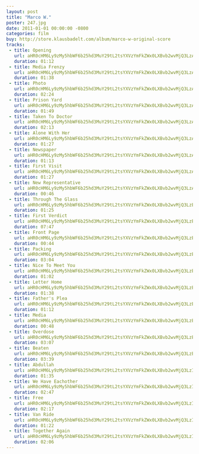 ```yaml
---
layout: post
title: "Marco W."
poster: 247.jpg
date: 2011-01-01 00:00:00 -0800
categories: film
buy: http://store.klausbadelt.com/album/marco-w-original-score
tracks:
 - title: Opening
   url: aHR0cHM6Ly9zMy5hbWF6b25hd3MuY29tL2tsYXVzYmFkZWx0LXBvb2wvMjQ3LzAxIE9wZW5pbmcubXAz
   duration: 01:12
 - title: Media Frenzy
   url: aHR0cHM6Ly9zMy5hbWF6b25hd3MuY29tL2tsYXVzYmFkZWx0LXBvb2wvMjQ3LzAyIE1lZGlhIEZyZW56eS5tcDM=
   duration: 01:38
 - title: Photo
   url: aHR0cHM6Ly9zMy5hbWF6b25hd3MuY29tL2tsYXVzYmFkZWx0LXBvb2wvMjQ3LzAzIFBob3RvLm1wMw==
   duration: 02:24
 - title: Prison Yard
   url: aHR0cHM6Ly9zMy5hbWF6b25hd3MuY29tL2tsYXVzYmFkZWx0LXBvb2wvMjQ3LzA0IFByaXNvbiBZYXJkLm1wMw==
   duration: 01:49
 - title: Taken To Doctor
   url: aHR0cHM6Ly9zMy5hbWF6b25hd3MuY29tL2tsYXVzYmFkZWx0LXBvb2wvMjQ3LzA1IFRha2VuIFRvIERvY3Rvci5tcDM=
   duration: 02:13
 - title: Alone With Her
   url: aHR0cHM6Ly9zMy5hbWF6b25hd3MuY29tL2tsYXVzYmFkZWx0LXBvb2wvMjQ3LzA2IEFsb25lIFdpdGggSGVyLm1wMw==
   duration: 01:27
 - title: Newspaper
   url: aHR0cHM6Ly9zMy5hbWF6b25hd3MuY29tL2tsYXVzYmFkZWx0LXBvb2wvMjQ3LzA3IE5ld3NwYXBlci5tcDM=
   duration: 01:13
 - title: First Visit
   url: aHR0cHM6Ly9zMy5hbWF6b25hd3MuY29tL2tsYXVzYmFkZWx0LXBvb2wvMjQ3LzA4IEZpcnN0IFZpc2l0Lm1wMw==
   duration: 01:27
 - title: New Representative
   url: aHR0cHM6Ly9zMy5hbWF6b25hd3MuY29tL2tsYXVzYmFkZWx0LXBvb2wvMjQ3LzA5IE5ldyBSZXByZXNlbnRhdGl2ZS5tcDM=
   duration: 00:46
 - title: Through The Glass
   url: aHR0cHM6Ly9zMy5hbWF6b25hd3MuY29tL2tsYXVzYmFkZWx0LXBvb2wvMjQ3LzEwIFRocm91Z2ggVGhlIEdsYXNzLm1wMw==
   duration: 01:25
 - title: First Verdict
   url: aHR0cHM6Ly9zMy5hbWF6b25hd3MuY29tL2tsYXVzYmFkZWx0LXBvb2wvMjQ3LzExIEZpcnN0IFZlcmRpY3QubXAz
   duration: 07:47
 - title: Front Page
   url: aHR0cHM6Ly9zMy5hbWF6b25hd3MuY29tL2tsYXVzYmFkZWx0LXBvb2wvMjQ3LzEyIEZyb250IFBhZ2UubXAz
   duration: 00:44
 - title: Packing
   url: aHR0cHM6Ly9zMy5hbWF6b25hd3MuY29tL2tsYXVzYmFkZWx0LXBvb2wvMjQ3LzEzIFBhY2tpbmcubXAz
   duration: 03:04
 - title: Nice To Meet You
   url: aHR0cHM6Ly9zMy5hbWF6b25hd3MuY29tL2tsYXVzYmFkZWx0LXBvb2wvMjQ3LzE0IE5pY2UgVG8gTWVldCBZb3UubXAz
   duration: 01:02
 - title: Letter Home
   url: aHR0cHM6Ly9zMy5hbWF6b25hd3MuY29tL2tsYXVzYmFkZWx0LXBvb2wvMjQ3LzE1IExldHRlciBIb21lLm1wMw==
   duration: 01:38
 - title: Father's Plea
   url: aHR0cHM6Ly9zMy5hbWF6b25hd3MuY29tL2tsYXVzYmFkZWx0LXBvb2wvMjQ3LzE2IEZhdGhlcidzIFBsZWEubXAz
   duration: 01:12
 - title: Media
   url: aHR0cHM6Ly9zMy5hbWF6b25hd3MuY29tL2tsYXVzYmFkZWx0LXBvb2wvMjQ3LzE3IE1lZGlhLm1wMw==
   duration: 00:48
 - title: Overdose
   url: aHR0cHM6Ly9zMy5hbWF6b25hd3MuY29tL2tsYXVzYmFkZWx0LXBvb2wvMjQ3LzE4IE92ZXJkb3NlLm1wMw==
   duration: 03:07
 - title: Beaten
   url: aHR0cHM6Ly9zMy5hbWF6b25hd3MuY29tL2tsYXVzYmFkZWx0LXBvb2wvMjQ3LzE5IEJlYXRlbi5tcDM=
   duration: 03:39
 - title: Abdullah
   url: aHR0cHM6Ly9zMy5hbWF6b25hd3MuY29tL2tsYXVzYmFkZWx0LXBvb2wvMjQ3LzIwIEFiZHVsbGFoLm1wMw==
   duration: 01:35
 - title: We Have Eachother
   url: aHR0cHM6Ly9zMy5hbWF6b25hd3MuY29tL2tsYXVzYmFkZWx0LXBvb2wvMjQ3LzIxIFdlIEhhdmUgRWFjaG90aGVyLm1wMw==
   duration: 02:47
 - title: Free
   url: aHR0cHM6Ly9zMy5hbWF6b25hd3MuY29tL2tsYXVzYmFkZWx0LXBvb2wvMjQ3LzIyIEZyZWUubXAz
   duration: 02:17
 - title: Van Ride
   url: aHR0cHM6Ly9zMy5hbWF6b25hd3MuY29tL2tsYXVzYmFkZWx0LXBvb2wvMjQ3LzIzIFZhbiBSaWRlLm1wMw==
   duration: 01:22
 - title: Together Again
   url: aHR0cHM6Ly9zMy5hbWF6b25hd3MuY29tL2tsYXVzYmFkZWx0LXBvb2wvMjQ3LzI0IFRvZ2V0aGVyIEFnYWluLm1wMw==
   duration: 02:06
---
```

